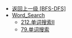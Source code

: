 - [返回上一级 [BFS-DFS]](算法/BFS-DFS/)
- [Word_Search](算法/BFS-DFS/Word_Search/)
  - [212.单词搜索II](算法/BFS-DFS/Word_Search/212.单词搜索II.md)
  - [79.单词搜索](算法/BFS-DFS/Word_Search/79.单词搜索.md)
